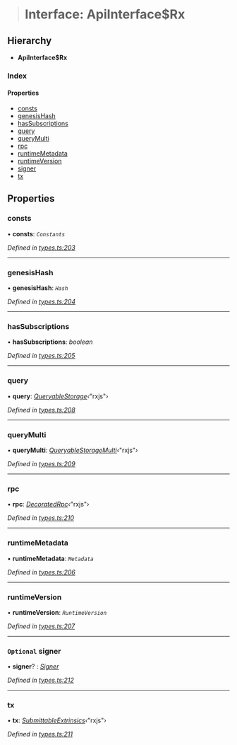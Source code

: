 > # Interface: ApiInterface$Rx

## Hierarchy

* **ApiInterface$Rx**

### Index

#### Properties

* [consts](_types_.apiinterface_rx.md#consts)
* [genesisHash](_types_.apiinterface_rx.md#genesishash)
* [hasSubscriptions](_types_.apiinterface_rx.md#hassubscriptions)
* [query](_types_.apiinterface_rx.md#query)
* [queryMulti](_types_.apiinterface_rx.md#querymulti)
* [rpc](_types_.apiinterface_rx.md#rpc)
* [runtimeMetadata](_types_.apiinterface_rx.md#runtimemetadata)
* [runtimeVersion](_types_.apiinterface_rx.md#runtimeversion)
* [signer](_types_.apiinterface_rx.md#optional-signer)
* [tx](_types_.apiinterface_rx.md#tx)

## Properties

###  consts

• **consts**: *`Constants`*

*Defined in [types.ts:203](https://github.com/polkadot-js/api/blob/7772caa/packages/api/src/types.ts#L203)*

___

###  genesisHash

• **genesisHash**: *`Hash`*

*Defined in [types.ts:204](https://github.com/polkadot-js/api/blob/7772caa/packages/api/src/types.ts#L204)*

___

###  hasSubscriptions

• **hasSubscriptions**: *boolean*

*Defined in [types.ts:205](https://github.com/polkadot-js/api/blob/7772caa/packages/api/src/types.ts#L205)*

___

###  query

• **query**: *[QueryableStorage](_types_.queryablestorage.md)‹*"rxjs"*›*

*Defined in [types.ts:208](https://github.com/polkadot-js/api/blob/7772caa/packages/api/src/types.ts#L208)*

___

###  queryMulti

• **queryMulti**: *[QueryableStorageMulti](../modules/_types_.md#queryablestoragemulti)‹*"rxjs"*›*

*Defined in [types.ts:209](https://github.com/polkadot-js/api/blob/7772caa/packages/api/src/types.ts#L209)*

___

###  rpc

• **rpc**: *[DecoratedRpc](_types_.decoratedrpc.md)‹*"rxjs"*›*

*Defined in [types.ts:210](https://github.com/polkadot-js/api/blob/7772caa/packages/api/src/types.ts#L210)*

___

###  runtimeMetadata

• **runtimeMetadata**: *`Metadata`*

*Defined in [types.ts:206](https://github.com/polkadot-js/api/blob/7772caa/packages/api/src/types.ts#L206)*

___

###  runtimeVersion

• **runtimeVersion**: *`RuntimeVersion`*

*Defined in [types.ts:207](https://github.com/polkadot-js/api/blob/7772caa/packages/api/src/types.ts#L207)*

___

### `Optional` signer

• **signer**? : *[Signer](_types_.signer.md)*

*Defined in [types.ts:212](https://github.com/polkadot-js/api/blob/7772caa/packages/api/src/types.ts#L212)*

___

###  tx

• **tx**: *[SubmittableExtrinsics](_types_.submittableextrinsics.md)‹*"rxjs"*›*

*Defined in [types.ts:211](https://github.com/polkadot-js/api/blob/7772caa/packages/api/src/types.ts#L211)*